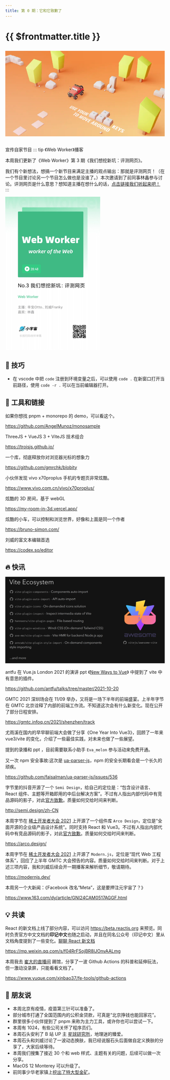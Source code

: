 ```yaml
---
title: 第 0 期：它和它致歉了
---
```


# {{ $frontmatter.title }}

<div style='text-align:center;margin:2em 0'>
<img src='./cover.webp' >
</div>
<!-- 时间从 2021-10-22 ~ 2021-10-30 -->
<!-- 定位大前端、web开发、数码科技、动漫 -->

宣传自家节目
::: tip 《Web Worker》播客

本周我们更新了《Web Worker》第 3 期《我们想挖新坑：评测网页》。

我们有个新想法，想搞一个新节目来满足主播的观点输出：那就是评测网页！（在一个节目里讨论另一个节目怎么做也是没谁了。）本次邀请到了前同事林鑫参与讨论。评测网页是什么意思？想知道主播在想什么的话，[点击链接我们听起来吧！](https://www.xiaoyuzhoufm.com/episodes/617b8b45c890259cb983e27d)
:::

<img src='./fm.jpg' style='width:300px'>

## :wrench: 技巧

- 在 vscode 中把 `code` 注册到环境变量之后，可以使用 `code .` 在新窗口打开当前路径，使用 `code -r .` 可以在当前编辑器打开。

## :link: 工具和链接

如果你想找 pnpm + monorepo 的 demo，可以看这个。

https://github.com/AngelMunoz/monosample

ThreeJS + VueJS 3 + ViteJS 技术组合

https://troisjs.github.io/

一个库，彻底释放你对浏览器光标的想象力

https://github.com/gmrchk/blobity

小伙伴发现 vivo x70proplus 手机的专题页非常炫酷。

https://www.vivo.com.cn/vivo/x70proplus/

炫酷的 3D 房间，基于 webGL

https://my-room-in-3d.vercel.app/

炫酷的小车，可以控制和浏览世界，好像和上面是同一个作者

https://bruno-simon.com/

刘威的富文本编辑首选

https://codex.so/editor

## :fire: 快讯

![cover](./vite-ecosystem.jpg)

antfu 在 Vue.js London 2021 的演讲 ppt 《[New Ways to Vue](https://github.com/antfu/talks/tree/master/2021-10-20)》 中提到了 vite 中有意思的插件。

https://github.com/antfu/talks/tree/master/2021-10-20

GMTC 2021 深圳场会在 11/09 举办，又将是一场下半年的前端盛宴。上半年字节在 GMTC 北京诠释了内部的前端工作流。不知道这次会有什么新变化。现在公开了部分日程安排。

https://gmtc.infoq.cn/2021/shenzhen/track

尤雨溪在国内的早早聊前端大会做了分享《One Year Into Vue3》，回顾了一年来 vue3/vite 的变化，介绍了一些最佳实践，对未来也做了一些展望。

提到的录播和 ppt ，目前需要联系小助手 `Eva_melon` 参与活动来免费开通。

又一次 npm 安全事故:这次是 [ua-parser-js](https://github.com/faisalman/ua-parser-js)，npm 的安全长期看会是一个长久的顽疾。

https://github.com/faisalman/ua-parser-js/issues/536

字节里的抖音开源了一个 `Semi Design`，给自己的定位是：“包含设计语言、React 组件、主题等开箱即用的中后台解决方案”。不过有人指出内部代码中有竞品源码的影子，对此[官方致歉](https://github.com/DouyinFE/semi-design/issues/70)。质量如何交给时间来判断。

http://semi.design/zh-CN

本周字节在 [稀土开发者大会 2021](https://live.juejin.cn/site/4354/xdc2021?utm_source=juejinweb) 上开源了一个组件库 `Arco Design`，定位是“全面开源的企业级产品设计系统”。同时支持 React 和 Vue3。不过有人指出内部代码中有竞品源码的影子，对此[官方致歉](https://github.com/arco-design/arco-design/pull/12)。质量如何交给时间来判断。

https://arco.design/

本周字节在 [稀土开发者大会 2021](https://live.juejin.cn/site/4354/xdc2021?utm_source=juejinweb) 上开源了 `Modern.js`，定位是“现代 Web 工程体系”，回应了上半年 GMTC 大会预告的内容。质量如何交给时间来判断。对于上述三项内容，我和刘威后续会开一期播客来解析细节，敬请期待。

https://modernjs.dev/

本周另一个大新闻：《Facebook 改名“Meta”，这是要押注元宇宙了？》

https://www.163.com/dy/article/GNI24CAM0517AGGF.html

## :bulb: 共读

React 的新文档上线了部分内容，可以访问 https://beta.reactjs.org 来预览。同时负责官方中文文档的**印记中文**也随之启动，并且在同名公众号（印记中文）里从文档角度提到了一些变化。[聊聊 React 新文档](https://mp.weixin.qq.com/s/f04RrFSojBR8lJOnvAALmg)

https://mp.weixin.qq.com/s/f04RrFSojBR8lJOnvAALmg

本周我去 [崔大的直播间](https://space.bilibili.com/175301983) 踢馆，分享了一波 Github Actions 的科普和延伸玩法，但一激动没录屏，只能看看文档了。

https://www.yuque.com/xinbao37/fe-tools/github-actions

## :microphone: 朋友说

- 本周北京有疫情，疫苗第三针可以准备了。
- 部分城市打通了全国范围内的公积金贷款，可真是“北京挣钱也能回家花”。
- 群里很多小伙伴提到了 pnpm 来称为主力工具，或许你也可以尝试一下。
- 本周有 1024，有些公司关怀了程序员们。
- 本周石头安利了 B 站 UP 主 [星球研究所](https://space.bilibili.com/326427334)，地理迷的臻爱。
- 本周石头和刘威讨论了一波动态换肤，我已经说服石头后面做自定义换肤的分享了，大家后续等待。
- 本周我们搜集了接近 30 个和 web 样式、主题有关的问题，后续可以做一次分享。
- MacOS 12 Monterey 可以升级了。
- 前同事少华老家镇上[挖出了特大型金矿](https://view.inews.qq.com/a/20211030A03VUE00)。
